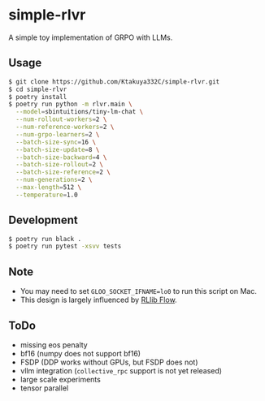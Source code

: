 # simple-rlvr
A simple toy implementation of GRPO with LLMs.

## Usage
```bash
$ git clone https://github.com/Ktakuya332C/simple-rlvr.git
$ cd simple-rlvr
$ poetry install
$ poetry run python -m rlvr.main \
  --model=sbintuitions/tiny-lm-chat \
  --num-rollout-workers=2 \
  --num-reference-workers=2 \
  --num-grpo-learners=2 \
  --batch-size-sync=16 \
  --batch-size-update=8 \
  --batch-size-backward=4 \
  --batch-size-rollout=2 \
  --batch-size-reference=2 \
  --num-generations=2 \
  --max-length=512 \
  --temperature=1.0
```

## Development
```bash
$ poetry run black .
$ poetry run pytest -xsvv tests
```

## Note
- You may need to set `GLOO_SOCKET_IFNAME=lo0` to run this script on Mac.
- This design is largely influenced by [RLlib Flow](https://arxiv.org/abs/2011.12719).

## ToDo
- missing eos penalty
- bf16 (numpy does not support bf16) 
- FSDP (DDP works without GPUs, but FSDP does not)
- vllm integration (`collective_rpc` support is not yet released)
- large scale experiments
- tensor parallel
